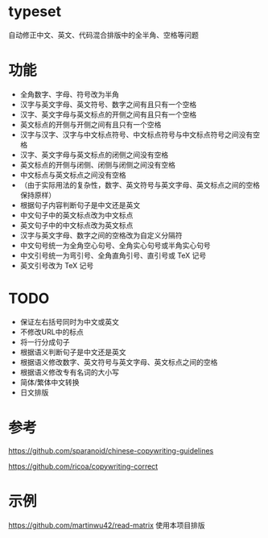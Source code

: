 # typeset
自动修正中文、英文、代码混合排版中的全半角、空格等问题

# 功能
* 全角数字、字母、符号改为半角
* 汉字与英文字母、英文符号、数字之间有且只有一个空格
* 汉字、英文字母与英文标点的开侧之间有且只有一个空格
* 英文标点的开侧与开侧之间有且只有一个空格
* 汉字与汉字、汉字与中文标点符号、中文标点符号与中文标点符号之间没有空格
* 汉字、英文字母与英文标点的闭侧之间没有空格
* 英文标点的开侧与闭侧、闭侧与闭侧之间没有空格
* 中文标点与英文标点之间没有空格
* （由于实际用法的复杂性，数字、英文符号与英文字母、英文标点之间的空格保持原样）
* 根据句子内容判断句子是中文还是英文
* 中文句子中的英文标点改为中文标点
* 英文句子中的中文标点改为英文标点
* 汉字与英文字母、数字之间的空格改为自定义分隔符
* 中文句号统一为全角空心句号、全角实心句号或半角实心句号
* 中文引号统一为弯引号、全角直角引号、直引号或 TeX 记号
* 英文引号改为 TeX 记号

# TODO
* 保证左右括号同时为中文或英文
* 不修改URL中的标点
* 将一行分成句子
* 根据语义判断句子是中文还是英文
* 根据语义修改数字、英文符号与英文字母、英文标点之间的空格
* 根据语义修改专有名词的大小写
* 简体/繁体中文转换
* 日文排版

# 参考
https://github.com/sparanoid/chinese-copywriting-guidelines

https://github.com/ricoa/copywriting-correct

# 示例
https://github.com/martinwu42/read-matrix 使用本项目排版
